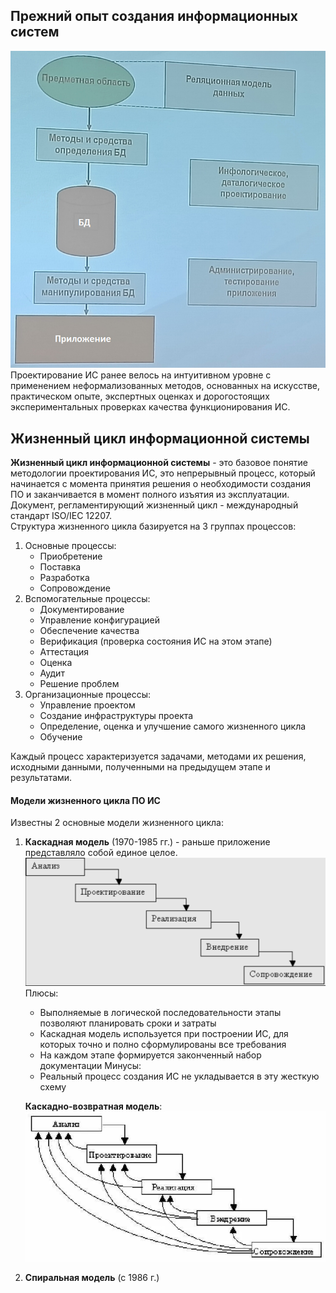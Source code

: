 ## Прежний опыт создания информационных систем
![Прежний опыт создания информационных систем](../Pictures/01_01.%20Прежний%20опыт%20создания%20информационных%20систем.png)  
Проектирование ИС ранее велось на интуитивном уровне с применением неформализованных методов, основанных на искусстве, практическом опыте, экспертных оценках и дорогостоящих экспериментальных проверках качества функционирования ИС.  
## Жизненный цикл информационной системы
**Жизненный цикл информационной системы** - это базовое понятие методологии проектирования ИС, это непрерывный процесс, который начинается с момента принятия решения о необходимости создания ПО и заканчивается в момент полного изъятия из эксплуатации.  
Документ, регламентирующий жизненный цикл - международный стандарт ISO/IEC 12207.  
Структура жизненного цикла базируется на 3 группах процессов:
1. Основные процессы:
	- Приобретение
	- Поставка
	- Разработка
	- Сопровождение
2. Вспомогательные процессы:
	- Документирование
	- Управление конфигурацией
	- Обеспечение качества
	- Верификация (проверка состояния ИС на этом этапе)
	- Аттестация
	- Оценка
	- Аудит
	- Решение проблем
3. Организационные процессы:
	- Управление проектом
	- Создание инфраструктуры проекта
	- Определение, оценка и улучшение самого жизненного цикла
	- Обучение
  
Каждый процесс характеризуется задачами, методами их решения, исходными данными, полученными на предыдущем этапе и результатами.  
#### Модели жизненного цикла ПО ИС
Известны 2 основные модели жизненного цикла: 
1. **Каскадная модель** (1970-1985 гг.) - раньше приложение представляло собой единое целое.  
	![Каскадная модель](../Pictures/01_02.%20Каскадная%20модель.png)  
	Плюсы:
	- Выполняемые в логической последовательности этапы позволяют планировать сроки и затраты
	- Каскадная модель используется при построении ИС, для которых точно и полно сформулированы все требования 
	- На каждом этапе формируется законченный набор документации
	Минусы:
	- Реальный процесс создания ИС не укладывается в эту жесткую схему
	  
	**Каскадно-возвратная модель**:  
	![Каскадно-возвратная модель](../Pictures/01_03.%20Каскадно-возвратная%20модель.png)  
2. **Спиральная модель** (с 1986 г.) 